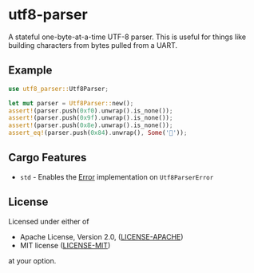 # utf8-parser

A stateful one-byte-at-a-time UTF-8 parser. This is useful for things like
building characters from bytes pulled from a UART.

## Example

```rust
use utf8_parser::Utf8Parser;

let mut parser = Utf8Parser::new();
assert!(parser.push(0xf0).unwrap().is_none());
assert!(parser.push(0x9f).unwrap().is_none());
assert!(parser.push(0x8e).unwrap().is_none());
assert_eq!(parser.push(0x84).unwrap(), Some('🎄'));
```

## Cargo Features

* `std` - Enables the
    [Error](https://doc.rust-lang.org/beta/core/error/trait.Error.html)
    implementation on `Utf8ParserError`

## License

Licensed under either of

* Apache License, Version 2.0, ([LICENSE-APACHE](https://www.apache.org/licenses/LICENSE-2.0))
* MIT license ([LICENSE-MIT](https://opensource.org/licenses/MIT))

at your option.
